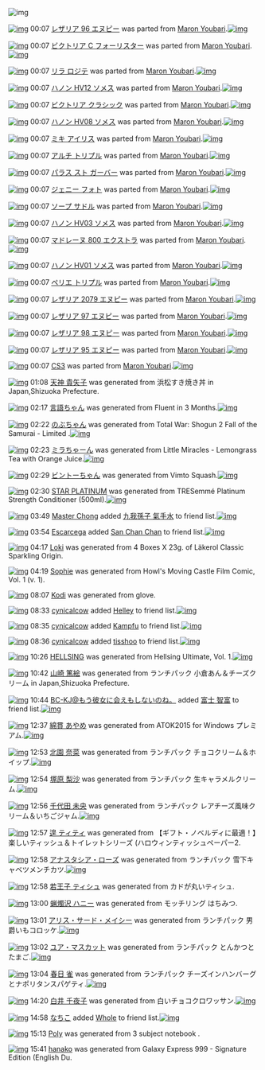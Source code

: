 ![img](http://gdrive-cdn.herokuapp.com/537b65a5bc09f0000721dda7/512px-barcode.png)

[![img](http://www.deviantsart.com/f213sj.png)](http://www.barcodekanojo.com/kanojo/645798/%E3%83%AC%E3%82%B6%E3%83%AA%E3%82%A2%2096%20%E3%82%A8%E3%83%8C%E3%83%94%E3%83%BC) 00:07 [レザリア 96 エヌピー](http://www.barcodekanojo.com/kanojo/645798/%E3%83%AC%E3%82%B6%E3%83%AA%E3%82%A2%2096%20%E3%82%A8%E3%83%8C%E3%83%94%E3%83%BC) was parted from [Maron Youbari](http://www.barcodekanojo.com/kanojo/645798/%E3%83%AC%E3%82%B6%E3%83%AA%E3%82%A2%2096%20%E3%82%A8%E3%83%8C%E3%83%94%E3%83%BC).[![img](http://www.deviantsart.com/1vr32eu.jpeg)](http://www.barcodekanojo.com/user/212228/Maron%20Youbari) 

[![img](http://www.deviantsart.com/1nec4ir.png)](http://www.barcodekanojo.com/kanojo/2513179/%E3%83%93%E3%82%AF%E3%83%88%E3%83%AA%E3%82%A2%20C%20%E3%83%95%E3%82%A9%E3%83%BC%E3%83%AA%E3%82%B9%E3%82%BF%E3%83%BC) 00:07 [ビクトリア C フォーリスター](http://www.barcodekanojo.com/kanojo/2513179/%E3%83%93%E3%82%AF%E3%83%88%E3%83%AA%E3%82%A2%20C%20%E3%83%95%E3%82%A9%E3%83%BC%E3%83%AA%E3%82%B9%E3%82%BF%E3%83%BC) was parted from [Maron Youbari](http://www.barcodekanojo.com/kanojo/2513179/%E3%83%93%E3%82%AF%E3%83%88%E3%83%AA%E3%82%A2%20C%20%E3%83%95%E3%82%A9%E3%83%BC%E3%83%AA%E3%82%B9%E3%82%BF%E3%83%BC).[![img](http://www.deviantsart.com/1vr32eu.jpeg)](http://www.barcodekanojo.com/user/212228/Maron%20Youbari) 

[![img](http://www.deviantsart.com/3sq16lr.png)](http://www.barcodekanojo.com/kanojo/2540186/%E3%83%AA%E3%83%A9%20%E3%83%AD%E3%82%B8%E3%83%86) 00:07 [リラ ロジテ](http://www.barcodekanojo.com/kanojo/2540186/%E3%83%AA%E3%83%A9%20%E3%83%AD%E3%82%B8%E3%83%86) was parted from [Maron Youbari](http://www.barcodekanojo.com/kanojo/2540186/%E3%83%AA%E3%83%A9%20%E3%83%AD%E3%82%B8%E3%83%86).[![img](http://www.deviantsart.com/1vr32eu.jpeg)](http://www.barcodekanojo.com/user/212228/Maron%20Youbari) 

[![img](http://www.deviantsart.com/4l9t2o.png)](http://www.barcodekanojo.com/kanojo/2515540/%E3%83%8F%E3%83%8E%E3%83%B3%20HV12%20%E3%82%BD%E3%83%A1%E3%82%B9) 00:07 [ハノン HV12 ソメス](http://www.barcodekanojo.com/kanojo/2515540/%E3%83%8F%E3%83%8E%E3%83%B3%20HV12%20%E3%82%BD%E3%83%A1%E3%82%B9) was parted from [Maron Youbari](http://www.barcodekanojo.com/kanojo/2515540/%E3%83%8F%E3%83%8E%E3%83%B3%20HV12%20%E3%82%BD%E3%83%A1%E3%82%B9).[![img](http://www.deviantsart.com/1vr32eu.jpeg)](http://www.barcodekanojo.com/user/212228/Maron%20Youbari) 

[![img](http://www.deviantsart.com/2g56hkl.png)](http://www.barcodekanojo.com/kanojo/2513145/%E3%83%93%E3%82%AF%E3%83%88%E3%83%AA%E3%82%A2%20%E3%82%AF%E3%83%A9%E3%82%B7%E3%83%83%E3%82%AF) 00:07 [ビクトリア クラシック](http://www.barcodekanojo.com/kanojo/2513145/%E3%83%93%E3%82%AF%E3%83%88%E3%83%AA%E3%82%A2%20%E3%82%AF%E3%83%A9%E3%82%B7%E3%83%83%E3%82%AF) was parted from [Maron Youbari](http://www.barcodekanojo.com/kanojo/2513145/%E3%83%93%E3%82%AF%E3%83%88%E3%83%AA%E3%82%A2%20%E3%82%AF%E3%83%A9%E3%82%B7%E3%83%83%E3%82%AF).[![img](http://www.deviantsart.com/1vr32eu.jpeg)](http://www.barcodekanojo.com/user/212228/Maron%20Youbari) 

[![img](http://www.deviantsart.com/1omn3vr.png)](http://www.barcodekanojo.com/kanojo/2515537/%E3%83%8F%E3%83%8E%E3%83%B3%20HV08%20%E3%82%BD%E3%83%A1%E3%82%B9) 00:07 [ハノン HV08 ソメス](http://www.barcodekanojo.com/kanojo/2515537/%E3%83%8F%E3%83%8E%E3%83%B3%20HV08%20%E3%82%BD%E3%83%A1%E3%82%B9) was parted from [Maron Youbari](http://www.barcodekanojo.com/kanojo/2515537/%E3%83%8F%E3%83%8E%E3%83%B3%20HV08%20%E3%82%BD%E3%83%A1%E3%82%B9).[![img](http://www.deviantsart.com/1vr32eu.jpeg)](http://www.barcodekanojo.com/user/212228/Maron%20Youbari) 

[![img](http://www.deviantsart.com/2ajqq2m.png)](http://www.barcodekanojo.com/kanojo/2523677/%E3%83%9F%E3%82%AD%20%E3%82%A2%E3%82%A4%E3%83%AA%E3%82%B9) 00:07 [ミキ アイリス](http://www.barcodekanojo.com/kanojo/2523677/%E3%83%9F%E3%82%AD%20%E3%82%A2%E3%82%A4%E3%83%AA%E3%82%B9) was parted from [Maron Youbari](http://www.barcodekanojo.com/kanojo/2523677/%E3%83%9F%E3%82%AD%20%E3%82%A2%E3%82%A4%E3%83%AA%E3%82%B9).[![img](http://www.deviantsart.com/1vr32eu.jpeg)](http://www.barcodekanojo.com/user/212228/Maron%20Youbari) 

[![img](http://www.deviantsart.com/2ijkotl.png)](http://www.barcodekanojo.com/kanojo/2529697/%E3%82%A2%E3%83%AB%E3%83%81%20%E3%83%88%E3%83%AA%E3%83%97%E3%83%AB) 00:07 [アルチ トリプル](http://www.barcodekanojo.com/kanojo/2529697/%E3%82%A2%E3%83%AB%E3%83%81%20%E3%83%88%E3%83%AA%E3%83%97%E3%83%AB) was parted from [Maron Youbari](http://www.barcodekanojo.com/kanojo/2529697/%E3%82%A2%E3%83%AB%E3%83%81%20%E3%83%88%E3%83%AA%E3%83%97%E3%83%AB).[![img](http://www.deviantsart.com/1vr32eu.jpeg)](http://www.barcodekanojo.com/user/212228/Maron%20Youbari) 

[![img](http://www.deviantsart.com/16j8i4i.png)](http://www.barcodekanojo.com/kanojo/2518696/%E3%83%91%E3%83%A9%E3%82%B9%20%E3%82%B9%E3%83%88%20%E3%82%AC%E3%83%BC%E3%83%90%E3%83%BC) 00:07 [パラス スト ガーバー](http://www.barcodekanojo.com/kanojo/2518696/%E3%83%91%E3%83%A9%E3%82%B9%20%E3%82%B9%E3%83%88%20%E3%82%AC%E3%83%BC%E3%83%90%E3%83%BC) was parted from [Maron Youbari](http://www.barcodekanojo.com/kanojo/2518696/%E3%83%91%E3%83%A9%E3%82%B9%20%E3%82%B9%E3%83%88%20%E3%82%AC%E3%83%BC%E3%83%90%E3%83%BC).[![img](http://www.deviantsart.com/1vr32eu.jpeg)](http://www.barcodekanojo.com/user/212228/Maron%20Youbari) 

[![img](http://www.deviantsart.com/1mfbjh0.png)](http://www.barcodekanojo.com/kanojo/2536510/%E3%82%B8%E3%82%A7%E3%83%8B%E3%83%BC%20%E3%83%95%E3%82%A9%E3%83%88) 00:07 [ジェニー フォト](http://www.barcodekanojo.com/kanojo/2536510/%E3%82%B8%E3%82%A7%E3%83%8B%E3%83%BC%20%E3%83%95%E3%82%A9%E3%83%88) was parted from [Maron Youbari](http://www.barcodekanojo.com/kanojo/2536510/%E3%82%B8%E3%82%A7%E3%83%8B%E3%83%BC%20%E3%83%95%E3%82%A9%E3%83%88).[![img](http://www.deviantsart.com/1vr32eu.jpeg)](http://www.barcodekanojo.com/user/212228/Maron%20Youbari) 

[![img](http://www.deviantsart.com/1tfl2c7.png)](http://www.barcodekanojo.com/kanojo/2532245/%E3%82%BD%E3%83%BC%E3%83%97%20%E3%82%B5%E3%83%89%E3%83%AB) 00:07 [ソープ サドル](http://www.barcodekanojo.com/kanojo/2532245/%E3%82%BD%E3%83%BC%E3%83%97%20%E3%82%B5%E3%83%89%E3%83%AB) was parted from [Maron Youbari](http://www.barcodekanojo.com/kanojo/2532245/%E3%82%BD%E3%83%BC%E3%83%97%20%E3%82%B5%E3%83%89%E3%83%AB).[![img](http://www.deviantsart.com/1vr32eu.jpeg)](http://www.barcodekanojo.com/user/212228/Maron%20Youbari) 

[![img](http://www.deviantsart.com/1ns2m2o.png)](http://www.barcodekanojo.com/kanojo/2515518/%E3%83%8F%E3%83%8E%E3%83%B3%20HV03%20%E3%82%BD%E3%83%A1%E3%82%B9) 00:07 [ハノン HV03 ソメス](http://www.barcodekanojo.com/kanojo/2515518/%E3%83%8F%E3%83%8E%E3%83%B3%20HV03%20%E3%82%BD%E3%83%A1%E3%82%B9) was parted from [Maron Youbari](http://www.barcodekanojo.com/kanojo/2515518/%E3%83%8F%E3%83%8E%E3%83%B3%20HV03%20%E3%82%BD%E3%83%A1%E3%82%B9).[![img](http://www.deviantsart.com/1vr32eu.jpeg)](http://www.barcodekanojo.com/user/212228/Maron%20Youbari) 

[![img](http://www.deviantsart.com/2kgrh6q.png)](http://www.barcodekanojo.com/kanojo/2523698/%E3%83%9E%E3%83%89%E3%83%AC%E3%83%BC%E3%83%8C%20800%20%E3%82%A8%E3%82%AF%E3%82%B9%E3%83%88%E3%83%A9) 00:07 [マドレーヌ 800 エクストラ](http://www.barcodekanojo.com/kanojo/2523698/%E3%83%9E%E3%83%89%E3%83%AC%E3%83%BC%E3%83%8C%20800%20%E3%82%A8%E3%82%AF%E3%82%B9%E3%83%88%E3%83%A9) was parted from [Maron Youbari](http://www.barcodekanojo.com/kanojo/2523698/%E3%83%9E%E3%83%89%E3%83%AC%E3%83%BC%E3%83%8C%20800%20%E3%82%A8%E3%82%AF%E3%82%B9%E3%83%88%E3%83%A9).[![img](http://www.deviantsart.com/1vr32eu.jpeg)](http://www.barcodekanojo.com/user/212228/Maron%20Youbari) 

[![img](http://www.deviantsart.com/o1nvci.png)](http://www.barcodekanojo.com/kanojo/2515513/%E3%83%8F%E3%83%8E%E3%83%B3%20HV01%20%E3%82%BD%E3%83%A1%E3%82%B9) 00:07 [ハノン HV01 ソメス](http://www.barcodekanojo.com/kanojo/2515513/%E3%83%8F%E3%83%8E%E3%83%B3%20HV01%20%E3%82%BD%E3%83%A1%E3%82%B9) was parted from [Maron Youbari](http://www.barcodekanojo.com/kanojo/2515513/%E3%83%8F%E3%83%8E%E3%83%B3%20HV01%20%E3%82%BD%E3%83%A1%E3%82%B9).[![img](http://www.deviantsart.com/1vr32eu.jpeg)](http://www.barcodekanojo.com/user/212228/Maron%20Youbari) 

[![img](http://www.deviantsart.com/1d11nhv.png)](http://www.barcodekanojo.com/kanojo/2523427/%E3%83%9A%E3%83%AA%E3%82%A8%20%E3%83%88%E3%83%AA%E3%83%97%E3%83%AB) 00:07 [ペリエ トリプル](http://www.barcodekanojo.com/kanojo/2523427/%E3%83%9A%E3%83%AA%E3%82%A8%20%E3%83%88%E3%83%AA%E3%83%97%E3%83%AB) was parted from [Maron Youbari](http://www.barcodekanojo.com/kanojo/2523427/%E3%83%9A%E3%83%AA%E3%82%A8%20%E3%83%88%E3%83%AA%E3%83%97%E3%83%AB).[![img](http://www.deviantsart.com/1vr32eu.jpeg)](http://www.barcodekanojo.com/user/212228/Maron%20Youbari) 

[![img](http://www.deviantsart.com/2jvipij.png)](http://www.barcodekanojo.com/kanojo/645924/%E3%83%AC%E3%82%B6%E3%83%AA%E3%82%A2%202079%20%E3%82%A8%E3%83%8C%E3%83%94%E3%83%BC) 00:07 [レザリア 2079 エヌピー](http://www.barcodekanojo.com/kanojo/645924/%E3%83%AC%E3%82%B6%E3%83%AA%E3%82%A2%202079%20%E3%82%A8%E3%83%8C%E3%83%94%E3%83%BC) was parted from [Maron Youbari](http://www.barcodekanojo.com/kanojo/645924/%E3%83%AC%E3%82%B6%E3%83%AA%E3%82%A2%202079%20%E3%82%A8%E3%83%8C%E3%83%94%E3%83%BC).[![img](http://www.deviantsart.com/1vr32eu.jpeg)](http://www.barcodekanojo.com/user/212228/Maron%20Youbari) 

[![img](http://www.deviantsart.com/13ek941.png)](http://www.barcodekanojo.com/kanojo/631682/%E3%83%AC%E3%82%B6%E3%83%AA%E3%82%A2%2097%20%E3%82%A8%E3%83%8C%E3%83%94%E3%83%BC) 00:07 [レザリア 97 エヌピー](http://www.barcodekanojo.com/kanojo/631682/%E3%83%AC%E3%82%B6%E3%83%AA%E3%82%A2%2097%20%E3%82%A8%E3%83%8C%E3%83%94%E3%83%BC) was parted from [Maron Youbari](http://www.barcodekanojo.com/kanojo/631682/%E3%83%AC%E3%82%B6%E3%83%AA%E3%82%A2%2097%20%E3%82%A8%E3%83%8C%E3%83%94%E3%83%BC).[![img](http://www.deviantsart.com/1vr32eu.jpeg)](http://www.barcodekanojo.com/user/212228/Maron%20Youbari) 

[![img](http://www.deviantsart.com/2qq4de9.png)](http://www.barcodekanojo.com/kanojo/645782/%E3%83%AC%E3%82%B6%E3%83%AA%E3%82%A2%2098%20%E3%82%A8%E3%83%8C%E3%83%94%E3%83%BC) 00:07 [レザリア 98 エヌピー](http://www.barcodekanojo.com/kanojo/645782/%E3%83%AC%E3%82%B6%E3%83%AA%E3%82%A2%2098%20%E3%82%A8%E3%83%8C%E3%83%94%E3%83%BC) was parted from [Maron Youbari](http://www.barcodekanojo.com/kanojo/645782/%E3%83%AC%E3%82%B6%E3%83%AA%E3%82%A2%2098%20%E3%82%A8%E3%83%8C%E3%83%94%E3%83%BC).[![img](http://www.deviantsart.com/1vr32eu.jpeg)](http://www.barcodekanojo.com/user/212228/Maron%20Youbari) 

[![img](http://www.deviantsart.com/2sk3b6g.png)](http://www.barcodekanojo.com/kanojo/631662/%E3%83%AC%E3%82%B6%E3%83%AA%E3%82%A2%20%2095%20%E3%82%A8%E3%83%8C%E3%83%94%E3%83%BC) 00:07 [レザリア  95 エヌピー](http://www.barcodekanojo.com/kanojo/631662/%E3%83%AC%E3%82%B6%E3%83%AA%E3%82%A2%20%2095%20%E3%82%A8%E3%83%8C%E3%83%94%E3%83%BC) was parted from [Maron Youbari](http://www.barcodekanojo.com/kanojo/631662/%E3%83%AC%E3%82%B6%E3%83%AA%E3%82%A2%20%2095%20%E3%82%A8%E3%83%8C%E3%83%94%E3%83%BC).[![img](http://www.deviantsart.com/1vr32eu.jpeg)](http://www.barcodekanojo.com/user/212228/Maron%20Youbari) 

[![img](http://www.deviantsart.com/1ks9h5v.png)](http://www.barcodekanojo.com/kanojo/77208/CS3) 00:07 [CS3](http://www.barcodekanojo.com/kanojo/77208/CS3) was parted from [Maron Youbari](http://www.barcodekanojo.com/kanojo/77208/CS3).[![img](http://www.deviantsart.com/1vr32eu.jpeg)](http://www.barcodekanojo.com/user/212228/Maron%20Youbari) 

[![img](http://www.deviantsart.com/22dk1m9.png)](http://www.barcodekanojo.com/kanojo/3192415/%E5%A4%A9%E7%A5%9E%20%E8%B2%B4%E7%9F%A2%E5%AD%90) 01:08 [天神 貴矢子](http://www.barcodekanojo.com/kanojo/3192415/%E5%A4%A9%E7%A5%9E%20%E8%B2%B4%E7%9F%A2%E5%AD%90) was generated from 浜松すき焼き丼 in Japan,Shizuoka Prefecture.

[![img](http://www.deviantsart.com/2vu3et.png)](http://www.barcodekanojo.com/kanojo/3192416/%E8%A8%80%E8%AA%9E%E3%81%A1%E3%82%83%E3%82%93) 02:17 [言語ちゃん](http://www.barcodekanojo.com/kanojo/3192416/%E8%A8%80%E8%AA%9E%E3%81%A1%E3%82%83%E3%82%93) was generated from Fluent in 3 Months.[![img](http://www.deviantsart.com/3ahi342.jpeg)](http://www.barcodekanojo.com/product_images/barcode/6017727/1423156621/Fluent%20in%203%20Months.jpg) 

[![img](http://www.deviantsart.com/28mrice.png)](http://www.barcodekanojo.com/kanojo/3192417/%E3%81%AE%E3%81%B6%E3%81%A1%E3%82%83%E3%82%93) 02:22 [のぶちゃん](http://www.barcodekanojo.com/kanojo/3192417/%E3%81%AE%E3%81%B6%E3%81%A1%E3%82%83%E3%82%93) was generated from Total War: Shogun 2 Fall of the Samurai - Limited .[![img](http://www.deviantsart.com/1t69li9.jpeg)](http://www.barcodekanojo.com/product_images/barcode/6017728/1423156888/Total%20War%3A%20Shogun%202%20Fall%20of%20the%20Samurai%20-%20Limited%20.jpg) 

[![img](http://www.deviantsart.com/2l598su.png)](http://www.barcodekanojo.com/kanojo/3192418/%E3%83%9F%E3%83%A9%E3%81%A1%E3%82%83%E3%83%BC%E3%82%93) 02:23 [ミラちゃーん](http://www.barcodekanojo.com/kanojo/3192418/%E3%83%9F%E3%83%A9%E3%81%A1%E3%82%83%E3%83%BC%E3%82%93) was generated from Little Miracles - Lemongrass Tea with Orange Juice.[![img](http://www.deviantsart.com/2f07ch7.jpeg)](http://www.barcodekanojo.com/product_images/barcode/6017729/1423156983/Little%20Miracles%20-%20Lemongrass%20Tea%20with%20Orange%20Juice.jpg) 

[![img](http://www.deviantsart.com/3qflluf.png)](http://www.barcodekanojo.com/kanojo/3192419/%E3%83%93%E3%83%B3%E3%83%88%E3%83%BC%E3%81%A1%E3%82%83%E3%82%93) 02:29 [ビントーちゃん](http://www.barcodekanojo.com/kanojo/3192419/%E3%83%93%E3%83%B3%E3%83%88%E3%83%BC%E3%81%A1%E3%82%83%E3%82%93) was generated from Vimto Squash.[![img](http://www.deviantsart.com/15dq1jh.jpeg)](http://www.barcodekanojo.com/product_images/barcode/6017730/1423157289/Vimto%20Squash.jpg) 

[![img](http://www.deviantsart.com/1jondrb.png)](http://www.barcodekanojo.com/kanojo/3192420/STAR%20PLATINUM) 02:30 [STAR PLATINUM](http://www.barcodekanojo.com/kanojo/3192420/STAR%20PLATINUM) was generated from TRESemmé Platinum Strength Conditioner (500ml).[![img](http://www.deviantsart.com/35knn5j.jpeg)](http://www.barcodekanojo.com/product_images/barcode/6017731/1423157406/50x50xTRESemm,PC3,PA9,P20Platinum,P20Strength,P20Conditioner,P20,P28500ml,P29.jpg,qw=88,ah=88.pagespeed.ic.HXww50L_iK.jpg) 

[![img](http://www.deviantsart.com/1oi1b7e.jpeg)](http://www.barcodekanojo.com/user/402025/Master%20Chong) 03:49 [Master Chong](http://www.barcodekanojo.com/user/402025/Master%20Chong) added [九我孫子 氣手水](http://www.barcodekanojo.com/kanojo/2915776/%E4%B9%9D%E6%88%91%E5%AD%AB%E5%AD%90%20%E6%B0%A3%E6%89%8B%E6%B0%B4) to friend list.[![img](http://www.deviantsart.com/29maq7v.png)](http://www.barcodekanojo.com/kanojo/2915776/%E4%B9%9D%E6%88%91%E5%AD%AB%E5%AD%90%20%E6%B0%A3%E6%89%8B%E6%B0%B4) 

[![img](http://www.deviantsart.com/234nsul.jpeg)](http://www.barcodekanojo.com/user/500044/Escarcega) 03:54 [Escarcega](http://www.barcodekanojo.com/user/500044/Escarcega) added [San Chan Chan](http://www.barcodekanojo.com/kanojo/2752662/San%20Chan%20Chan) to friend list.[![img](http://www.deviantsart.com/28teivh.png)](http://www.barcodekanojo.com/kanojo/2752662/San%20Chan%20Chan) 

[![img](http://www.deviantsart.com/3am290t.png)](http://www.barcodekanojo.com/kanojo/3192421/Loki) 04:17 [Loki](http://www.barcodekanojo.com/kanojo/3192421/Loki) was generated from 4 Boxes X 23g. of Läkerol Classic Sparkling Origin.

[![img](http://www.deviantsart.com/4sq4hp.png)](http://www.barcodekanojo.com/kanojo/3192422/Sophie) 04:19 [Sophie](http://www.barcodekanojo.com/kanojo/3192422/Sophie) was generated from Howl's Moving Castle Film Comic, Vol. 1 (v. 1).

[![img](http://www.deviantsart.com/13iglu1.png)](http://www.barcodekanojo.com/kanojo/3192423/Kodi) 08:07 [Kodi](http://www.barcodekanojo.com/kanojo/3192423/Kodi) was generated from glove.

[![img](http://www.deviantsart.com/3aq77di.jpeg)](http://www.barcodekanojo.com/user/500048/cynicalcow) 08:33 [cynicalcow](http://www.barcodekanojo.com/user/500048/cynicalcow) added [Helley](http://www.barcodekanojo.com/kanojo/2612641/Helley) to friend list.[![img](http://www.deviantsart.com/3mu8kqq.png)](http://www.barcodekanojo.com/kanojo/2612641/Helley) 

[![img](http://www.deviantsart.com/3aq77di.jpeg)](http://www.barcodekanojo.com/user/500048/cynicalcow) 08:35 [cynicalcow](http://www.barcodekanojo.com/user/500048/cynicalcow) added [Kampfu](http://www.barcodekanojo.com/kanojo/3081611/Kampfu) to friend list.[![img](http://www.deviantsart.com/ff3333.png)](http://www.barcodekanojo.com/kanojo/3081611/Kampfu) 

[![img](http://www.deviantsart.com/3aq77di.jpeg)](http://www.barcodekanojo.com/user/500048/cynicalcow) 08:36 [cynicalcow](http://www.barcodekanojo.com/user/500048/cynicalcow) added [tisshoo](http://www.barcodekanojo.com/kanojo/1532115/tisshoo) to friend list.[![img](http://www.deviantsart.com/3bvihk6.png)](http://www.barcodekanojo.com/kanojo/1532115/tisshoo) 

[![img](http://www.deviantsart.com/jss8q9.png)](http://www.barcodekanojo.com/kanojo/3192424/HELLSING) 10:26 [HELLSING](http://www.barcodekanojo.com/kanojo/3192424/HELLSING) was generated from Hellsing Ultimate, Vol. 1.[![img](http://www.deviantsart.com/2rb55t9.jpeg)](http://www.barcodekanojo.com/product_images/barcode/6017740/1423185909/Hellsing%20Ultimate%2C%20Vol.%201.jpg) 

[![img](http://www.deviantsart.com/14bsu1s.png)](http://www.barcodekanojo.com/kanojo/3192425/%E5%B1%B1%E5%B4%8E%20%E7%AF%A4%E7%B5%B5) 10:42 [山崎 篤絵](http://www.barcodekanojo.com/kanojo/3192425/%E5%B1%B1%E5%B4%8E%20%E7%AF%A4%E7%B5%B5) was generated from ランチパック 小倉あん＆チーズクリーム in Japan,Shizuoka Prefecture.

[![img](http://www.deviantsart.com/2l905sv.jpeg)](http://www.barcodekanojo.com/user/276669/BC-KJ%40%E3%82%82%E3%81%86%E5%BD%BC%E5%A5%B3%E3%81%AB%E4%BC%9A%E3%81%88%E3%82%82%E3%81%97%E3%81%AA%E3%81%84%E3%81%AE%E3%81%AD%E3%80%82) 10:44 [BC-KJ@もう彼女に会えもしないのね。](http://www.barcodekanojo.com/user/276669/BC-KJ%40%E3%82%82%E3%81%86%E5%BD%BC%E5%A5%B3%E3%81%AB%E4%BC%9A%E3%81%88%E3%82%82%E3%81%97%E3%81%AA%E3%81%84%E3%81%AE%E3%81%AD%E3%80%82) added [富士 智富](http://www.barcodekanojo.com/kanojo/2515240/%E5%AF%8C%E5%A3%AB%20%E6%99%BA%E5%AF%8C) to friend list.[![img](http://www.deviantsart.com/2t0e21c.png)](http://www.barcodekanojo.com/kanojo/2515240/%E5%AF%8C%E5%A3%AB%20%E6%99%BA%E5%AF%8C) 

[![img](http://www.deviantsart.com/9ap2u6.png)](http://www.barcodekanojo.com/kanojo/3192426/%E7%B6%BF%E8%B2%AB%20%E3%81%82%E3%82%84%E3%82%81) 12:37 [綿貫 あやめ](http://www.barcodekanojo.com/kanojo/3192426/%E7%B6%BF%E8%B2%AB%20%E3%81%82%E3%82%84%E3%82%81) was generated from ATOK2015 for Windows プレミアム.[![img](http://www.deviantsart.com/15lltvr.jpeg)](http://www.barcodekanojo.com/product_images/barcode/6017743/1423193866/ATOK2015%20for%20Windows%20%E3%83%97%E3%83%AC%E3%83%9F%E3%82%A2%E3%83%A0.jpg) 

[![img](http://www.deviantsart.com/33rdsf8.png)](http://www.barcodekanojo.com/kanojo/3192427/%E5%8C%97%E5%9C%92%20%E5%A5%88%E8%8F%9C) 12:53 [北園 奈菜](http://www.barcodekanojo.com/kanojo/3192427/%E5%8C%97%E5%9C%92%20%E5%A5%88%E8%8F%9C) was generated from ランチパック チョコクリーム＆ホイップ.[![img](http://www.deviantsart.com/1gu4t94.jpeg)](http://www.barcodekanojo.com/product_images/barcode/6017744/1423194744/%E3%83%A9%E3%83%B3%E3%83%81%E3%83%91%E3%83%83%E3%82%AF%20%E3%83%81%E3%83%A7%E3%82%B3%E3%82%AF%E3%83%AA%E3%83%BC%E3%83%A0%EF%BC%86%E3%83%9B%E3%82%A4%E3%83%83%E3%83%97.jpg) 

[![img](http://www.deviantsart.com/1j843cv.png)](http://www.barcodekanojo.com/kanojo/3192428/%E5%A1%9A%E5%8E%9F%20%E6%A2%A8%E6%B2%99) 12:54 [塚原 梨沙](http://www.barcodekanojo.com/kanojo/3192428/%E5%A1%9A%E5%8E%9F%20%E6%A2%A8%E6%B2%99) was generated from ランチパック 生キャラメルクリーム.[![img](http://www.deviantsart.com/2q8qglc.jpeg)](http://www.barcodekanojo.com/product_images/barcode/6017745/1423194840/%E3%83%A9%E3%83%B3%E3%83%81%E3%83%91%E3%83%83%E3%82%AF%20%E7%94%9F%E3%82%AD%E3%83%A3%E3%83%A9%E3%83%A1%E3%83%AB%E3%82%AF%E3%83%AA%E3%83%BC%E3%83%A0.jpg) 

[![img](http://www.deviantsart.com/3tgt8tg.png)](http://www.barcodekanojo.com/kanojo/3192429/%E5%8D%83%E4%BB%A3%E7%94%B0%20%E6%9C%AA%E5%A4%AE) 12:56 [千代田 未央](http://www.barcodekanojo.com/kanojo/3192429/%E5%8D%83%E4%BB%A3%E7%94%B0%20%E6%9C%AA%E5%A4%AE) was generated from ランチパック レアチーズ風味クリーム＆いちごジャム.[![img](http://www.deviantsart.com/1phq61q.jpeg)](http://www.barcodekanojo.com/product_images/barcode/6017746/1423194933/50x50x,PE3,P83,PA9,PE3,P83,PB3,PE3,P83,P81,PE3,P83,P91,PE3,P83,P83,PE3,P82,PAF,P20,PE3,P83,PAC,PE3,P82,PA2,PE3,P83,P81,PE3,P83,PBC,PE3,P82,PBA,PE9,PA2,PA8,PE5,P91,PB3,PE3,P82,PAF,PE3,P83,PAA,PE3,P83,PBC,PE3,P83,PA0,PEF,PBC,P86,PE3,P81,P84,PE3,P81,PA1,PE3,P81,P94,PE3,P82,PB8,PE3,P83,PA3,PE3,P83,PA0.jpg,qw=88,ah=88.pagespeed.ic.EvRTQM-Dve.jpg) 

[![img](http://www.deviantsart.com/h6cf3p.png)](http://www.barcodekanojo.com/kanojo/3192430/%E9%81%91%20%E3%83%86%E3%82%A3%E3%83%86%E3%82%A3) 12:57 [遑 ティティ](http://www.barcodekanojo.com/kanojo/3192430/%E9%81%91%20%E3%83%86%E3%82%A3%E3%83%86%E3%82%A3) was generated from 【ギフト・ノベルディに最適！】楽しいティッシュ＆トイレットシリーズ (ハロウィンティッシュペーパー2.

[![img](http://www.deviantsart.com/3ah5dsn.png)](http://www.barcodekanojo.com/kanojo/3192431/%E3%82%A2%E3%83%8A%E3%82%B9%E3%82%BF%E3%82%B7%E3%82%A2%E3%83%BB%E3%83%AD%E3%83%BC%E3%82%BA) 12:58 [アナスタシア・ローズ](http://www.barcodekanojo.com/kanojo/3192431/%E3%82%A2%E3%83%8A%E3%82%B9%E3%82%BF%E3%82%B7%E3%82%A2%E3%83%BB%E3%83%AD%E3%83%BC%E3%82%BA) was generated from ランチパック 雪下キャベツメンチカツ.[![img](http://www.deviantsart.com/2q4sr9p.jpeg)](http://www.barcodekanojo.com/product_images/barcode/6017748/1423195045/50x50x,PE3,P83,PA9,PE3,P83,PB3,PE3,P83,P81,PE3,P83,P91,PE3,P83,P83,PE3,P82,PAF,P20,PE9,P9B,PAA,PE4,PB8,P8B,PE3,P82,PAD,PE3,P83,PA3,PE3,P83,P99,PE3,P83,P84,PE3,P83,PA1,PE3,P83,PB3,PE3,P83,P81,PE3,P82,PAB,PE3,P83,P84.jpg,qw=88,ah=88.pagespeed.ic.J-hwl5qnHM.jpg) 

[![img](http://www.deviantsart.com/20tk46e.png)](http://www.barcodekanojo.com/kanojo/3192432/%E8%8B%A5%E7%8E%8B%E5%AD%90%20%E3%83%86%E3%82%A3%E3%82%B7%E3%83%A5) 12:58 [若王子 ティシュ](http://www.barcodekanojo.com/kanojo/3192432/%E8%8B%A5%E7%8E%8B%E5%AD%90%20%E3%83%86%E3%82%A3%E3%82%B7%E3%83%A5) was generated from カドが丸いティシュ.

[![img](http://www.deviantsart.com/144ofdo.png)](http://www.barcodekanojo.com/kanojo/3192433/%E8%9D%8B%E7%87%AD%E6%B2%A2%20%E3%83%8F%E3%83%8B%E3%83%BC) 13:00 [蝋燭沢 ハニー](http://www.barcodekanojo.com/kanojo/3192433/%E8%9D%8B%E7%87%AD%E6%B2%A2%20%E3%83%8F%E3%83%8B%E3%83%BC) was generated from モッチリング はちみつ.

[![img](http://www.deviantsart.com/1c9us74.png)](http://www.barcodekanojo.com/kanojo/3192434/%E3%82%A2%E3%83%AA%E3%82%B9%E3%83%BB%E3%82%B5%E3%83%BC%E3%83%89%E3%83%BB%E3%83%A1%E3%82%A4%E3%82%B7%E3%83%BC) 13:01 [アリス・サード・メイシー](http://www.barcodekanojo.com/kanojo/3192434/%E3%82%A2%E3%83%AA%E3%82%B9%E3%83%BB%E3%82%B5%E3%83%BC%E3%83%89%E3%83%BB%E3%83%A1%E3%82%A4%E3%82%B7%E3%83%BC) was generated from ランチパック 男爵いもコロッケ.[![img](http://www.deviantsart.com/1af7f6p.jpeg)](http://www.barcodekanojo.com/product_images/barcode/6017751/1423195212/50x50x,PE3,P83,PA9,PE3,P83,PB3,PE3,P83,P81,PE3,P83,P91,PE3,P83,P83,PE3,P82,PAF,P20,PE7,P94,PB7,PE7,P88,PB5,PE3,P81,P84,PE3,P82,P82,PE3,P82,PB3,PE3,P83,PAD,PE3,P83,P83,PE3,P82,PB1.jpg,qw=88,ah=88.pagespeed.ic.6j2DcORD4G.jpg) 

[![img](http://www.deviantsart.com/pg27c1.png)](http://www.barcodekanojo.com/kanojo/3192435/%E3%83%A6%E3%82%A2%E3%83%BB%E3%83%9E%E3%82%B9%E3%82%AB%E3%83%83%E3%83%88) 13:02 [ユア・マスカット](http://www.barcodekanojo.com/kanojo/3192435/%E3%83%A6%E3%82%A2%E3%83%BB%E3%83%9E%E3%82%B9%E3%82%AB%E3%83%83%E3%83%88) was generated from ランチパック とんかつとたまご.[![img](http://www.deviantsart.com/ft5hgd.jpeg)](http://www.barcodekanojo.com/product_images/barcode/6017752/1423195326/50x50x,PE3,P83,PA9,PE3,P83,PB3,PE3,P83,P81,PE3,P83,P91,PE3,P83,P83,PE3,P82,PAF,P20,PE3,P81,PA8,PE3,P82,P93,PE3,P81,P8B,PE3,P81,PA4,PE3,P81,PA8,PE3,P81,P9F,PE3,P81,PBE,PE3,P81,P94.jpg,qw=88,ah=88.pagespeed.ic.yJWCrgYXbh.jpg) 

[![img](http://www.deviantsart.com/of64qm.png)](http://www.barcodekanojo.com/kanojo/3192436/%E6%98%A5%E6%97%A5%20%E9%9B%80) 13:04 [春日 雀](http://www.barcodekanojo.com/kanojo/3192436/%E6%98%A5%E6%97%A5%20%E9%9B%80) was generated from ランチパック チーズインハンバーグとナポリタンスパゲティ.[![img](http://www.deviantsart.com/7fqpap.jpeg)](http://www.barcodekanojo.com/product_images/barcode/6017753/1423195430/50x50x,PE3,P83,PA9,PE3,P83,PB3,PE3,P83,P81,PE3,P83,P91,PE3,P83,P83,PE3,P82,PAF,P20,PE3,P83,P81,PE3,P83,PBC,PE3,P82,PBA,PE3,P82,PA4,PE3,P83,PB3,PE3,P83,P8F,PE3,P83,PB3,PE3,P83,P90,PE3,P83,PBC,PE3,P82,PB0,PE3,P81,PA8,PE3,P83,P8A,PE3,P83,P9D,PE3,P83,PAA,PE3,P82,PBF,PE3,P83,PB3,PE3,P82,PB9,PE3,P83,P91,PE3,P82,PB2,PE3,P83,P86,PE3,P82,PA3.jpg,qw=88,ah=88.pagespeed.ic.QYvCJgd4cQ.jpg) 

[![img](http://www.deviantsart.com/3gbh0uq.png)](http://www.barcodekanojo.com/kanojo/3192437/%E7%99%BD%E4%BA%95%20%E5%8D%83%E5%A4%9C%E5%AD%90) 14:20 [白井 千夜子](http://www.barcodekanojo.com/kanojo/3192437/%E7%99%BD%E4%BA%95%20%E5%8D%83%E5%A4%9C%E5%AD%90) was generated from 白いチョコクロワッサン.[![img](http://www.deviantsart.com/23ei11a.jpeg)](http://www.barcodekanojo.com/product_images/barcode/6017754/1423199985/%E7%99%BD%E3%81%84%E3%83%81%E3%83%A7%E3%82%B3%E3%82%AF%E3%83%AD%E3%83%AF%E3%83%83%E3%82%B5%E3%83%B3.jpg) 

[![img](http://www.deviantsart.com/1lb4fit.jpeg)](http://www.barcodekanojo.com/user/314581/%E3%81%AA%E3%81%A1%E3%81%93) 14:58 [なちこ](http://www.barcodekanojo.com/user/314581/%E3%81%AA%E3%81%A1%E3%81%93) added [Whole](http://www.barcodekanojo.com/kanojo/2715336/Whole) to friend list.[![img](http://www.deviantsart.com/3t9nnq2.png)](http://www.barcodekanojo.com/kanojo/2715336/Whole) 

[![img](http://www.deviantsart.com/23q07s4.png)](http://www.barcodekanojo.com/kanojo/3192438/Poly) 15:13 [Poly](http://www.barcodekanojo.com/kanojo/3192438/Poly) was generated from 3 subject notebook .

[![img](http://www.deviantsart.com/14qr8ue.png)](http://www.barcodekanojo.com/kanojo/3192439/hanako) 15:41 [hanako](http://www.barcodekanojo.com/kanojo/3192439/hanako) was generated from Galaxy Express 999 - Signature Edition (English Du.

